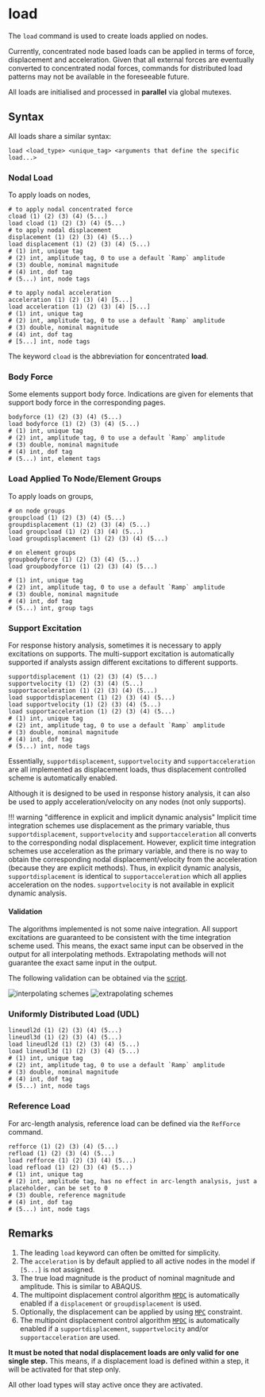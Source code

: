 # load

The `load` command is used to create loads applied on nodes.

Currently, concentrated node based loads can be applied in terms of force, displacement and acceleration. Given that 
all external forces are eventually converted to concentrated nodal forces, commands for distributed load patterns 
may not be available in the foreseeable future.

All loads are initialised and processed in **parallel** via global mutexes.

## Syntax

All loads share a similar syntax:

```text
load <load_type> <unique_tag> <arguments that define the specific load...>
```

### Nodal Load

To apply loads on nodes,

```text
# to apply nodal concentrated force
cload (1) (2) (3) (4) (5...)
load cload (1) (2) (3) (4) (5...)
# to apply nodal displacement
displacement (1) (2) (3) (4) (5...)
load displacement (1) (2) (3) (4) (5...)
# (1) int, unique tag
# (2) int, amplitude tag, 0 to use a default `Ramp` amplitude
# (3) double, nominal magnitude
# (4) int, dof tag
# (5...) int, node tags

# to apply nodal acceleration
acceleration (1) (2) (3) (4) [5...]
load acceleration (1) (2) (3) (4) [5...]
# (1) int, unique tag
# (2) int, amplitude tag, 0 to use a default `Ramp` amplitude
# (3) double, nominal magnitude
# (4) int, dof tag
# [5...] int, node tags
```

The keyword `cload` is the abbreviation for **c**oncentrated **load**.

### Body Force

Some elements support body force. Indications are given for elements that support body force in the corresponding pages.

```text
bodyforce (1) (2) (3) (4) (5...)
load bodyforce (1) (2) (3) (4) (5...)
# (1) int, unique tag
# (2) int, amplitude tag, 0 to use a default `Ramp` amplitude
# (3) double, nominal magnitude
# (4) int, dof tag
# (5...) int, element tags
```

### Load Applied To Node/Element Groups

To apply loads on groups,

```text
# on node groups
groupcload (1) (2) (3) (4) (5...)
groupdisplacement (1) (2) (3) (4) (5...)
load groupcload (1) (2) (3) (4) (5...)
load groupdisplacement (1) (2) (3) (4) (5...)

# on element groups
groupbodyforce (1) (2) (3) (4) (5...)
load groupbodyforce (1) (2) (3) (4) (5...)

# (1) int, unique tag
# (2) int, amplitude tag, 0 to use a default `Ramp` amplitude
# (3) double, nominal magnitude
# (4) int, dof tag
# (5...) int, group tags
```

### Support Excitation

For response history analysis, sometimes it is necessary to apply excitations on supports.
The multi-support excitation is automatically supported if analysts assign different excitations to different supports.

```text
supportdisplacement (1) (2) (3) (4) (5...)
supportvelocity (1) (2) (3) (4) (5...)
supportacceleration (1) (2) (3) (4) (5...)
load supportdisplacement (1) (2) (3) (4) (5...)
load supportvelocity (1) (2) (3) (4) (5...)
load supportacceleration (1) (2) (3) (4) (5...)
# (1) int, unique tag
# (2) int, amplitude tag, 0 to use a default `Ramp` amplitude
# (3) double, nominal magnitude
# (4) int, dof tag
# (5...) int, node tags
```

Essentially, `supportdisplacement`, `supportvelocity` and `supportacceleration` are all implemented as displacement
loads, thus displacement controlled scheme is automatically enabled.

Although it is designed to be used in response history analysis, it can also be used to apply acceleration/velocity on
any nodes (not only supports).

!!! warning "difference in explicit and implicit dynamic analysis"
    Implicit time integration schemes use displacement as the primary variable, thus `supportdisplacement`, `supportvelocity` and `supportacceleration`
    all converts to the corresponding nodal displacement.
    However, explicit time integration schemes use acceleration as the primary variable, and there is no way to obtain the corresponding nodal displacement/velocity from the acceleration (because they are explicit methods).
    Thus, in explicit dynamic analysis, `supportdisplacement` is identical to `supportacceleration` which all applies acceleration on the nodes.
    `supportvelocity` is not available in explicit dynamic analysis.

#### Validation

The algorithms implemented is not some naive integration.
All support excitations are guaranteed to be consistent with the time integration scheme used.
This means, the exact same input can be observed in the output for all interpolating methods.
Extrapolating methods will not guarantee the exact same input in the output.

The following validation can be obtained via the [script](support-motion-validation.py).

![interpolating schemes](support-motion-validation-interpolating.svg)
![extrapolating schemes](support-motion-validation-extrapolating.svg)

### Uniformly Distributed Load (UDL)

```text
lineudl2d (1) (2) (3) (4) (5...)
lineudl3d (1) (2) (3) (4) (5...)
load lineudl2d (1) (2) (3) (4) (5...)
load lineudl3d (1) (2) (3) (4) (5...)
# (1) int, unique tag
# (2) int, amplitude tag, 0 to use a default `Ramp` amplitude
# (3) double, nominal magnitude
# (4) int, dof tag
# (5...) int, node tags
```

### Reference Load

For arc-length analysis, reference load can be defined via the `RefForce` command.

```text
refforce (1) (2) (3) (4) (5...)
refload (1) (2) (3) (4) (5...)
load refforce (1) (2) (3) (4) (5...)
load refload (1) (2) (3) (4) (5...)
# (1) int, unique tag
# (2) int, amplitude tag, has no effect in arc-length analysis, just a placeholder, can be set to 0
# (3) double, reference magnitude
# (4) int, dof tag
# (5...) int, node tags
```

## Remarks

1.  The leading `load` keyword can often be omitted for simplicity.
2.  The `acceleration` is by default applied to all active nodes in the model if `[5...]` is not assigned.
3.  The true load magnitude is the product of nominal magnitude and amplitude. This is similar to ABAQUS.
4.  The multipoint displacement control algorithm [`MPDC`](../../Library/Solver/MPDC.md) is automatically enabled if
    a `displacement` or `groupdisplacement` is used.
5.  Optionally, the displacement can be applied by using [`MPC`](../../Library/Constraint/MPC.md) constraint.
6.  The multipoint displacement control algorithm [`MPDC`](../../Library/Solver/MPDC.md) is automatically enabled if
    a `supportdisplacement`, `supportvelocity` and/or `supportacceleration` are used.

**It must be noted that nodal displacement loads are only valid for one single step.** This means, if a displacement 
load is defined within a step, it will be activated for that step only.

All other load types will stay active once they are activated.
